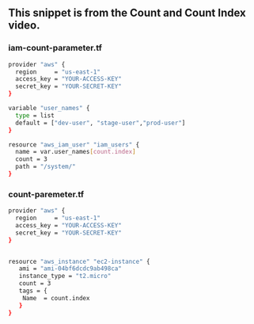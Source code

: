 ## This snippet is from the Count and Count Index video.

### iam-count-parameter.tf

```sh
provider "aws" {
  region     = "us-east-1"
  access_key = "YOUR-ACCESS-KEY"
  secret_key = "YOUR-SECRET-KEY"
}

variable "user_names" {
  type = list
  default = ["dev-user", "stage-user","prod-user"]
}

resource "aws_iam_user" "iam_users" {
  name = var.user_names[count.index]
  count = 3
  path = "/system/"
}
```
### count-paremeter.tf

```sh
provider "aws" {
  region     = "us-east-1"
  access_key = "YOUR-ACCESS-KEY"
  secret_key = "YOUR-SECRET-KEY"
}


resource "aws_instance" "ec2-instance" {
   ami = "ami-04bf6dcdc9ab498ca"
   instance_type = "t2.micro"
   count = 3
   tags = {
    Name  = count.index
   }
}
```
